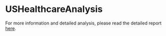 # USHealthcareAnalysis
<html>
  <p>For more information and detailed analysis, please read the detailed report <a target="_blank" href="https://www.google.com">here</a>. </p>
</html>
